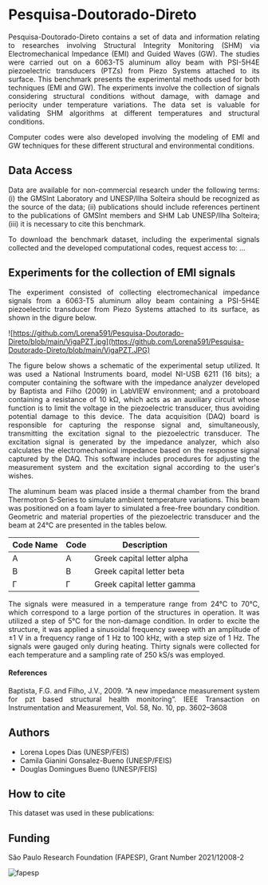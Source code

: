 
# Pesquisa-Doutorado-Direto

 <div align="justify">Pesquisa-Doutorado-Direto contains a set of data and information relating to researches involving Structural Integrity Monitoring (SHM) via Electromechanical Impedance (EMI) and Guided Waves (GW). The studies were carried out on a 6063-T5 aluminum alloy beam with PSI-5H4E piezoelectric transducers (PTZs) from Piezo Systems attached to its surface. This benchmark presents the experimental methods used for both techniques (EMI and GW). The experiments involve the collection of signals considering structural conditions without damage, with damage and periocity under temperature variations. The data set is valuable for validating SHM algorithms at different temperatures and structural conditions.


Computer codes were also developed involving the modeling of EMI and GW techniques for these different structural and environmental conditions.

## Data Access

Data are available for non-commercial research under the following terms: (i) the GMSInt Laboratory and UNESP/Ilha Solteira should be recognized as the source of the data; (ii) publications should include references pertinent to the publications of GMSInt members and SHM Lab UNESP/Ilha Solteira; (iii) it is necessary to cite this benchmark.

To download the benchmark dataset, including the experimental signals collected and the developed computational codes, request access to: ...

## Experiments for the collection of EMI signals

The experiment consisted of collecting electromechanical impedance signals from a 6063-T5 aluminum alloy beam containing a PSI-5H4E piezoelectric transducer from Piezo Systems attached to its surface, as shown in the digure below.

![https://github.com/Lorena591/Pesquisa-Doutorado-Direto/blob/main/VigaPZT.jpg](https://github.com/Lorena591/Pesquisa-Doutorado-Direto/blob/main/VigaPZT.JPG)

The figure below shows a schematic of the experimental setup utilized. It was used a National Instruments board, model NI-USB 6211 (16 bits); a computer containing the software with the impedance analyzer developed by Baptista and Filho (2009) in LabVIEW environment; and a protoboard containing a resistance of 10 kΩ, which acts as an auxiliary circuit whose function is to limit the voltage in the piezoelectric transducer, thus avoiding potential damage to this device. The data acquisition (DAQ) board is responsible for capturing the response signal and, simultaneously, transmitting the excitation signal to the piezoelectric transducer. The excitation signal is generated by the impedance analyzer, which also calculates the electromechanical impedance based on the response signal captured by the DAQ. This software includes procedures for adjusting the measurement system and the excitation signal according to the user's wishes. 

The aluminum beam was placed inside a thermal chamber from the brand Thermotron S-Series to simulate ambient temperature variations. This beam was positioned on a foam layer to simulated a free-free boundary condition. Geometric and material properties of the piezoelectric transducer and the beam at 24°C are presented in the tables below.

| Code Name | Code | Description  |                                                                 
| -- | -- | -- |                                                                                                   
| &Alpha; | &#913; | Greek capital letter alpha|                                                                   
| &Beta; | &#914; | Greek capital letter beta |                                                                     
| &Gamma; | &#915; | Greek capital letter gamma |      


The signals were measured in a temperature range from 24°C to 70°C, which correspond to a large portion of the structures in operation. It was utilized a step of 5°C for the non-damage condition. In order to excite the structure, it was applied a sinusoidal frequency sweep with an amplitude of ±1 V in a frequency range of 1 Hz to 100 kHz, with a step size of 1 Hz. The signals were gauged only during heating. Thirty signals were collected for each temperature and a sampling rate of 250 kS/s was employed.

#### References
Baptista, F.G. and Filho, J.V., 2009. “A new impedance measurement system for pzt based structural health monitoring”. IEEE Transaction on Instrumentation and Measurement, Vol. 58, No. 10, pp. 3602–3608

## Authors
- Lorena Lopes Dias (UNESP/FEIS)
- Camila Gianini Gonsalez-Bueno (UNESP/FEIS)
- Douglas Domingues Bueno (UNESP/FEIS)

## How to cite

This dataset was used in these publications:



## Funding
São Paulo Research Foundation (FAPESP), Grant Number 2021/12008-2

![fapesp](https://github.com/Lorena591/Pesquisa-Doutorado-Direto/blob/main/fapesp.png)


</div>
